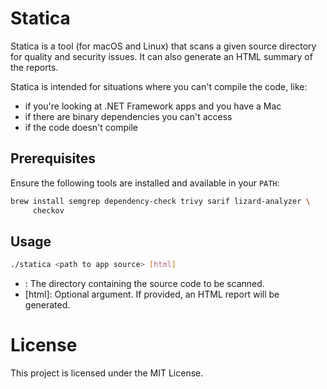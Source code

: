 # Statica

Statica is a tool (for macOS and Linux) that scans a given source directory for quality and security issues. It can also generate an HTML summary of the reports.

Statica is intended for situations where you can't compile the code, like:

* if you're looking at .NET Framework apps and you have a Mac
* if there are binary dependencies you can't access
* if the code doesn't compile


## Prerequisites

Ensure the following tools are installed and available in your `PATH`:

```bash
brew install semgrep dependency-check trivy sarif lizard-analyzer \
     checkov
```

## Usage

```bash
./statica <path to app source> [html]
```
* <path to app source>: The directory containing the source code to be scanned.
* [html]: Optional argument. If provided, an HTML report will be generated.

# License
This project is licensed under the MIT License.